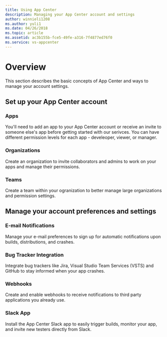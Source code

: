 ```yaml
---
title: Using App Center
description: Managing your App Center account and settings
author: winnieli1208
ms.author: yuli1
ms.date: 04/26/2018
ms.topic: article
ms.assetid: ac3b155b-fce5-49fe-a316-7f4877ed76f0
ms.service: vs-appcenter
---
```


# Overview
This section describes the basic concepts of App Center and ways to manage your account settings.

## Set up your App Center account

### Apps
You'll need to add an app to your App Center account or receive an invite to someone else's app before getting started with our serivces. You can have different permission levels for each app - develeoper, viewer, or manager.

### Organizations
Create an organization to invite collaborators and admins to work on your apps and manage their permissions.

### Teams
Create a team within your ogranization to better manage large organizations and permission settings.


## Manage your account preferences and settings

### E-mail Notifications
Manage your e-mail preferences to sign up for automatic notifications upon builds, distributions, and crashes. 

### Bug Tracker Integration
Integrate bug trackers like Jira, Visual Studio Team Services (VSTS) and GitHub to stay informed when your app crashes.

### Webhooks
Create and enable webhooks to receive notifications to third party applications you already use.

### Slack App
Install the App Center Slack app to easily trigger builds, monitor your app, and invite new testers directly from Slack.


